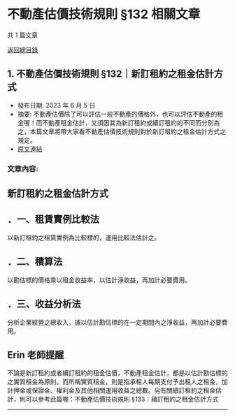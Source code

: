 # 不動產估價技術規則 §132 相關文章

共 1 篇文章

[返回總目錄](00_總目錄.md)

## 1. 不動產估價技術規則 §132｜新訂租約之租金估計方式

- 發布日期: 2023 年 6 月 5 日
- 摘要: 不動產估價除了可以評估一般不動產的價格外，也可以評估不動產的租金喔！而不動產租金估計，又須因其為新訂租約或續訂租約的不同而分別為之，本篇文章將帶大家看不動產估價技術規則對於新訂租約之租金估計方式之規定。
- [原文連結](https://www.jasper-realestate.com/%e4%b8%8d%e5%8b%95%e7%94%a2%e4%bc%b0%e5%83%b9%e6%8a%80%e8%a1%93%e8%a6%8f%e5%89%87_132_%e6%96%b0%e8%a8%82%e7%a7%9f%e7%b4%84%e4%b9%8b%e7%a7%9f%e9%87%91%e4%bc%b0%e8%a8%88%e6%96%b9%e5%bc%8f/)

### 文章內容:

## 新訂租約之租金估計方式

## ．一、租賃實例比較法

以新訂租約之租賃實例為比較標的，運用比較法估計之。

## ．二、積算法

以勘估標的價格乘以租金收益率，以估計淨收益，再加計必要費用。

## ．三、收益分析法

分析企業經營之總收入，據以估計勘估標的在一定期間內之淨收益，再加計必要費用。

## Erin 老師提醒

不論是新訂租約或者續訂租約的租金估價，不動產租金估計，都是以估計勘估標的之實質租金為原則。而所稱實質租金，則是指承租人每期支付予出租人之租金，加計押金或保證金、權利金及其他相關運用收益之總數。另有關續訂租約之租金估計，則可以參考此篇喔：不動產估價技術規則 §133｜續訂租約之租金估計方式

---

